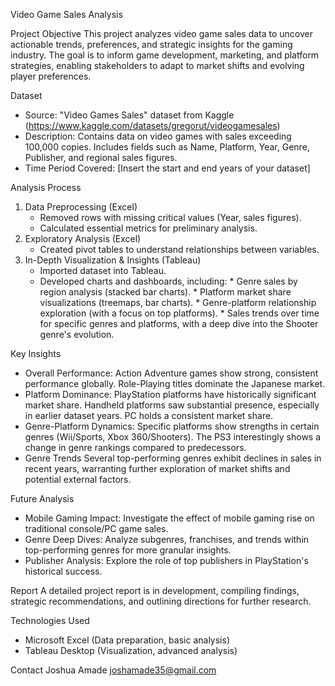 Video Game Sales Analysis

Project Objective
This project analyzes video game sales data to uncover actionable trends, preferences, and strategic insights for the gaming industry.  The goal is to inform game development, marketing, and platform strategies, enabling stakeholders to adapt to market shifts and evolving player preferences.

Dataset
* Source: "Video Games Sales" dataset from Kaggle (https://www.kaggle.com/datasets/gregorut/videogamesales)
* Description: Contains data on video games with sales exceeding 100,000 copies. Includes fields such as Name, Platform, Year, Genre, Publisher, and regional sales figures.
* Time Period Covered: [Insert the start and end years of your dataset]

Analysis Process
1. Data Preprocessing (Excel)
    * Removed rows with missing critical values (Year, sales figures).
    * Calculated essential metrics for preliminary analysis.
2. Exploratory Analysis (Excel)
    * Created pivot tables to understand relationships between variables.
3. In-Depth Visualization & Insights (Tableau)
    * Imported dataset into Tableau.
    * Developed charts and dashboards, including: * Genre sales by region analysis (stacked bar charts). * Platform market share visualizations (treemaps, bar charts). * Genre-platform relationship exploration (with a focus on top platforms). * Sales trends over time for specific genres and platforms, with a deep dive into the Shooter genre's evolution.

Key Insights
* Overall Performance: Action Adventure games show strong, consistent performance globally. Role-Playing titles dominate the Japanese market.
* Platform Dominance: PlayStation platforms have historically significant market share. Handheld platforms saw substantial presence, especially in earlier dataset years. PC holds a consistent market share.
* Genre-Platform Dynamics: Specific platforms show strengths in certain genres (Wii/Sports, Xbox 360/Shooters). The PS3 interestingly shows a change in genre rankings compared to predecessors.
* Genre Trends Several top-performing genres exhibit declines in sales in recent years, warranting further exploration of market shifts and potential external factors.

Future Analysis
* Mobile Gaming Impact: Investigate the effect of mobile gaming rise on traditional console/PC game sales.
* Genre Deep Dives: Analyze subgenres, franchises, and trends within top-performing genres for more granular insights.
* Publisher Analysis: Explore the role of top publishers in PlayStation's historical success.

Report
A detailed project report is in development, compiling findings, strategic recommendations, and outlining directions for further research.

Technologies Used
* Microsoft Excel (Data preparation, basic analysis)
* Tableau Desktop (Visualization, advanced analysis)

Contact
Joshua Amade
joshamade35@gmail.com
